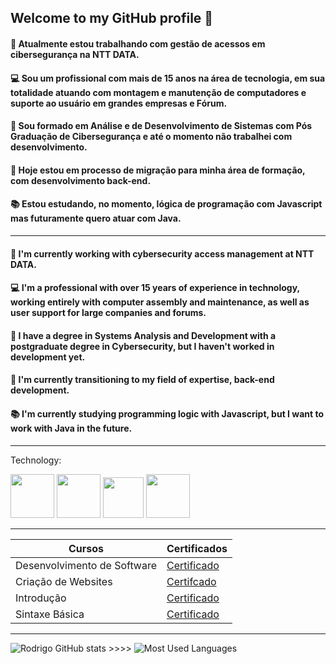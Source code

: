 ## Welcome to my GitHub profile  👋


#### 🔭 Atualmente estou trabalhando com gestão de acessos em cibersegurança na NTT DATA.<br> 
#### 💻 Sou um profissional com mais de 15 anos na área de tecnologia, em sua totalidade atuando com montagem e manutenção de computadores e suporte ao usuário em grandes empresas e Fórum.<br>
#### 🏫 Sou formado em Análise e de Desenvolvimento de Sistemas com Pós Graduação de Cibersegurança e até o momento não trabalhei com desenvolvimento.<br>
#### 🔄 Hoje estou em processo de migração para minha área de formação, com desenvolvimento back-end.<br>
#### 📚 Estou estudando, no momento, lógica de programação com Javascript mas futuramente quero atuar com Java. 

------------------------------------------------------------------------------------------------------------

#### 🔭 I'm currently working with cybersecurity access management at NTT DATA.<br>
#### 💻 I'm a professional with over 15 years of experience in technology, working entirely with computer assembly and maintenance, as well as user support for large companies and forums.<br>
#### 🏫 I have a degree in Systems Analysis and Development with a postgraduate degree in Cybersecurity, but I haven't worked in development yet.<br>
#### 🔄 I'm currently transitioning to my field of expertise, back-end development.<br>
#### 📚 I'm currently studying programming logic with Javascript, but I want to work with Java in the future.

------------------------------------------------------------------------------------------------------------

Technology:

<p align="left">
<img src="https://cdn.jsdelivr.net/gh/devicons/devicon@latest/icons/html5/html5-original-wordmark.svg" width="70px"/>
<img src="https://cdn.jsdelivr.net/gh/devicons/devicon@latest/icons/css3/css3-original-wordmark.svg" width="70px"/>
<img src="https://cdn.jsdelivr.net/gh/devicons/devicon@latest/icons/javascript/javascript-original.svg" width="65px"/>
<img src="https://cdn.jsdelivr.net/gh/devicons/devicon@latest/icons/java/java-original.svg" width="70px"/>
</p>

---------------------------------------------------------------------------------------------------------

| Cursos | Certificados |
|--------|--------------|
|Desenvolvimento de Software|[Certificado](https://hermes.dio.me/certificates/18YGI71B.pdf)|
|Criação de Websites|[Certifcado](https://hermes.dio.me/certificates/IQCMINQG.pdf)|
|Introdução|[Certificado](https://hermes.dio.me/certificates/HBVZHJJN.pdf)|
|Sintaxe Básica|[Certificado](https://hermes.dio.me/certificates/HRC1JGN0.pdf)|

---------------------------------------------------------------------------------------------------------

![Rodrigo GitHub stats](https://github-readme-stats.vercel.app/api?username=rodrigocgruiz&show_icons=true&theme=radical) >>>> ![Most Used Languages](https://github-readme-stats.vercel.app/api/top-langs/?username=rodrigocgruiz&layout=compact&langs_count=7&theme=dracula)

<!--<img loading="lazy" height="180em" src="https://github-readme-stats.vercel.app/api/top-langs/?username=rodrigocgruiz&layout=compact&langs_count=7&theme=dracula" width="200px"/>-->

<!--
**rodrigocgruiz/rodrigocgruiz** is a ✨ _special_ ✨ repository because its `README.md` (this file) appears on your GitHub profile.

Here are some ideas to get you started:

- 🔭 I’m currently working on ...
- 🌱 I’m currently learning ...
- 👯 I’m looking to collaborate on ...
- 🤔 I’m looking for help with ...
- 💬 Ask me about ...
- 📫 How to reach me: ...
- 😄 Pronouns: ...
- ⚡ Fun fact: ...
-->

